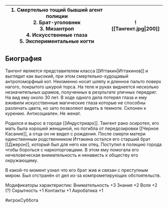 

| 1. Смертельно тощий бывший агент полиции<br>2. Брат-уголовник<br>3. Мизантроп<br>4. Искусственные глаза<br>5. Экспериментальные когти | ![[Тангент.jpg\|200]] |
| ------------------------------------------------------------------------------------------------------------------------------------- | --------------------- |


## Биография
Тангент является представителем класса [[Иттакин|Иттакинов]] и выглядит как высокий, при этом смертельно-худощавый антропоморфный кот. Неизменно носит шляпу и длинное пальто поверх нагого, покрытого шкурой торса. На теле и руках виднеется несколько незначительных шрамов, полученных в результате уличных передряг. На вид ему около 30 лет. В ходе одного дела потерял глаза и ему вживили искусственные магические глаза которые не способны различать цвета, но зато позволяют видеть в темноте. Склонен к курению. Антисоциален. Не женат.
 
Родился и вырос в городе [[Индустриарх]].
Тангент рано осиротел, его мать была хорошей женщиной, но погибла от передозировки [[Черное Касание]], а отца он не видел с рождения.
После смерти матери единственным родственником Иттакина остался его старший брат [[Джерон]], который был для него как отец.
Поступил в полицию города чтобы бороться с наркоторговцами. В этом ему помогала его нечеловеческая внимательность и ненависть к обществу его окружающему.

В какой-то момент узнал что его брат жив и связан с преступным миром. Был отстранён от дел из-за компрометирующих обстоятельств.



Модификаторы характеристик:
Внимательность +3
Знания +2
Воля +2 (?)
Скрытность +1
Контакты +1
Акробатика +1


#игрокСуббота